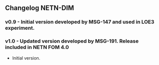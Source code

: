 ## Changelog NETN-DIM

### v0.9 - Initial version developed by MSG-147 and used in LOE3 experiment.



### v1.0 - Updated version developed by MSG-191. Release included in NETN FOM 4.0

* Initial version.


